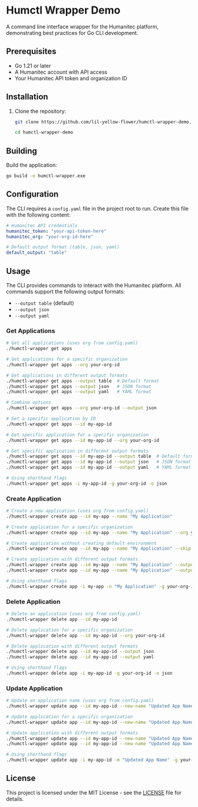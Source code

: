 # Humctl Wrapper Demo

A command line interface wrapper for the Humanitec platform, demonstrating best practices for Go CLI development.

## Prerequisites

- Go 1.21 or later
- A Humanitec account with API access
- Your Humanitec API token and organization ID

## Installation

1. Clone the repository:
   ```bash
   git clone https://github.com/lil-yellow-flower/humctl-wrapper-demo.git
   ```
   ```bash
   cd humctl-wrapper-demo
   ```

## Building

Build the application:
```bash
go build -o humctl-wrapper.exe
```

## Configuration

The CLI requires a `config.yaml` file in the project root to run. Create this file with the following content:

```yaml
# Humanitec API credentials
humanitec_token: "your-api-token-here"
humanitec_org: "your-org-id-here"

# Default output format (table, json, yaml)
default_output: "table"
```

## Usage

The CLI provides commands to interact with the Humanitec platform. All commands support the following output formats:
- `--output table` (default)
- `--output json`
- `--output yaml`

### Get Applications

```bash
# Get all applications (uses org from config.yaml)
./humctl-wrapper get apps

# Get applications for a specific organization
./humctl-wrapper get apps --org your-org-id

# Get applications in different output formats
./humctl-wrapper get apps --output table  # Default format
./humctl-wrapper get apps --output json   # JSON format
./humctl-wrapper get apps --output yaml   # YAML format

# Combine options
./humctl-wrapper get apps --org your-org-id --output json

# Get a specific application by ID
./humctl-wrapper get apps --id my-app-id

# Get specific application for a specific organization
./humctl-wrapper get apps --id my-app-id --org your-org-id

# Get specific application in different output formats
./humctl-wrapper get apps --id my-app-id --output table  # Default format
./humctl-wrapper get apps --id my-app-id --output json   # JSON format
./humctl-wrapper get apps --id my-app-id --output yaml   # YAML format

# Using shorthand flags
./humctl-wrapper get apps -i my-app-id -g your-org-id -o json
```

### Create Application

```bash
# Create a new application (uses org from config.yaml)
./humctl-wrapper create app --id my-app --name "My Application"

# Create application for a specific organization
./humctl-wrapper create app --id my-app --name "My Application" --org your-org-id

# Create application without creating default environment
./humctl-wrapper create app --id my-app --name "My Application" --skip-env-creation

# Create application with different output formats
./humctl-wrapper create app --id my-app --name "My Application" --output json
./humctl-wrapper create app --id my-app --name "My Application" --output yaml

# Using shorthand flags
./humctl-wrapper create app -i my-app -n "My Application" -g your-org-id -s -o json
```

### Delete Application

```bash
# Delete an application (uses org from config.yaml)
./humctl-wrapper delete app --id my-app-id

# Delete application for a specific organization
./humctl-wrapper delete app --id my-app-id --org your-org-id

# Delete application with different output formats
./humctl-wrapper delete app --id my-app-id --output json
./humctl-wrapper delete app --id my-app-id --output yaml

# Using shorthand flags
./humctl-wrapper delete app -i my-app-id -g your-org-id -o json
```

### Update Application

```bash
# Update an application name (uses org from config.yaml)
./humctl-wrapper update app --id my-app-id --new-name "Updated App Name"

# Update application for a specific organization
./humctl-wrapper update app --id my-app-id --new-name "Updated App Name" --org your-org-id

# Update application with different output formats
./humctl-wrapper update app --id my-app-id --new-name "Updated App Name" --output json
./humctl-wrapper update app --id my-app-id --new-name "Updated App Name" --output yaml

# Using shorthand flags
./humctl-wrapper update app -i my-app-id -m "Updated App Name" -g your-org-id -o json
```

## License

This project is licensed under the MIT License - see the [LICENSE](LICENSE) file for details.
